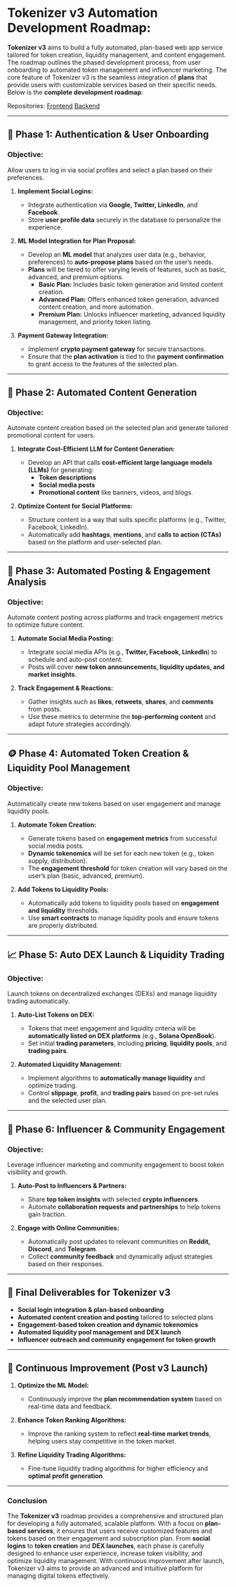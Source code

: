 # **Tokenizer v3 Automation Development Roadmap:**


**Tokenizer v3** aims to build a fully automated, plan-based web app service tailored for token creation, liquidity management, and content engagement. The roadmap outlines the phased development process, from user onboarding to automated token management and influencer marketing. The core feature of Tokenizer v3 is the seamless integration of **plans** that provide users with customizable services based on their specific needs. Below is the **complete development roadmap**:

Repositories:
[Frontend](https://github.com/Play2HelpWorld-com/TokenizerV3Frontend)
[Backend](https://github.com/Play2HelpWorld-com/TokenizerV3Backend)

---

## **🚀 Phase 1: Authentication & User Onboarding**

### **Objective:**  
Allow users to log in via social profiles and select a plan based on their preferences.

1. **Implement Social Logins:**
   - Integrate authentication via **Google, Twitter, LinkedIn**, and **Facebook**.
   - Store **user profile data** securely in the database to personalize the experience.

2. **ML Model Integration for Plan Proposal:**
   - Develop an **ML model** that analyzes user data (e.g., behavior, preferences) to **auto-propose plans** based on the user’s needs.
   - **Plans** will be tiered to offer varying levels of features, such as basic, advanced, and premium options.
     - **Basic Plan:** Includes basic token generation and limited content creation.
     - **Advanced Plan:** Offers enhanced token generation, advanced content creation, and more automation.
     - **Premium Plan:** Unlocks influencer marketing, advanced liquidity management, and priority token listing.

3. **Payment Gateway Integration:**
   - Implement **crypto payment gateway** for secure transactions.
   - Ensure that the **plan activation** is tied to the **payment confirmation** to grant access to the features of the selected plan.

---

## **🤖 Phase 2: Automated Content Generation**

### **Objective:**  
Automate content creation based on the selected plan and generate tailored promotional content for users.

1. **Integrate Cost-Efficient LLM for Content Generation:**
   - Develop an API that calls **cost-efficient large language models (LLMs)** for generating:
     - **Token descriptions**
     - **Social media posts**
     - **Promotional content** like banners, videos, and blogs.
   
2. **Optimize Content for Social Platforms:**
   - Structure content in a way that suits specific platforms (e.g., Twitter, Facebook, LinkedIn).
   - Automatically add **hashtags**, **mentions**, and **calls to action (CTAs)** based on the platform and user-selected plan.

---

## **📢 Phase 3: Automated Posting & Engagement Analysis**

### **Objective:**  
Automate content posting across platforms and track engagement metrics to optimize future content.

1. **Automate Social Media Posting:**
   - Integrate social media APIs (e.g., **Twitter, Facebook, LinkedIn**) to schedule and auto-post content.
   - Posts will cover **new token announcements, liquidity updates, and market insights**.

2. **Track Engagement & Reactions:**
   - Gather insights such as **likes**, **retweets**, **shares**, and **comments** from posts.
   - Use these metrics to determine the **top-performing content** and adapt future strategies accordingly.

---

## **🪙 Phase 4: Automated Token Creation & Liquidity Pool Management**

### **Objective:**  
Automatically create new tokens based on user engagement and manage liquidity pools.

1. **Automate Token Creation:**
   - Generate tokens based on **engagement metrics** from successful social media posts.
   - **Dynamic tokenomics** will be set for each new token (e.g., token supply, distribution).
   - The **engagement threshold** for token creation will vary based on the user’s plan (basic, advanced, premium).

2. **Add Tokens to Liquidity Pools:**
   - Automatically add tokens to liquidity pools based on **engagement and liquidity** thresholds.
   - Use **smart contracts** to manage liquidity pools and ensure tokens are properly distributed.

---

## **📈 Phase 5: Auto DEX Launch & Liquidity Trading**

### **Objective:**  
Launch tokens on decentralized exchanges (DEXs) and manage liquidity trading automatically.

1. **Auto-List Tokens on DEX:**
   - Tokens that meet engagement and liquidity criteria will be **automatically listed on DEX platforms** (e.g., **Solana OpenBook**).
   - Set initial **trading parameters**, including **pricing**, **liquidity pools**, and **trading pairs**.

2. **Automated Liquidity Management:**
   - Implement algorithms to **automatically manage liquidity** and optimize trading.
   - Control **slippage**, **profit**, and **trading pairs** based on pre-set rules and the selected user plan.

---

## **🎯 Phase 6: Influencer & Community Engagement**

### **Objective:**  
Leverage influencer marketing and community engagement to boost token visibility and growth.

1. **Auto-Post to Influencers & Partners:**
   - Share **top token insights** with selected **crypto influencers**.
   - Automate **collaboration requests and partnerships** to help tokens gain traction.

2. **Engage with Online Communities:**
   - Automatically post updates to relevant communities on **Reddit, Discord**, and **Telegram**.
   - Collect **community feedback** and dynamically adjust strategies based on their responses.

---

## **🚀 Final Deliverables for Tokenizer v3**

- **Social login integration & plan-based onboarding**  
- **Automated content creation and posting** tailored to selected plans  
- **Engagement-based token creation and dynamic tokenomics**  
- **Automated liquidity pool management and DEX launch**  
- **Influencer outreach and community engagement for token growth**

---

## **🔄 Continuous Improvement (Post v3 Launch)**

1. **Optimize the ML Model:**
   - Continuously improve the **plan recommendation system** based on real-time data and feedback.

2. **Enhance Token Ranking Algorithms:**
   - Improve the ranking system to reflect **real-time market trends**, helping users stay competitive in the token market.

3. **Refine Liquidity Trading Algorithms:**
   - Fine-tune liquidity trading algorithms for higher efficiency and **optimal profit generation**.

---

### **Conclusion**

The **Tokenizer v3** roadmap provides a comprehensive and structured plan for developing a fully automated, scalable platform. With a focus on **plan-based services**, it ensures that users receive customized features and tokens based on their engagement and subscription plan. From **social logins** to **token creation** and **DEX launches**, each phase is carefully designed to enhance user experience, increase token visibility, and optimize liquidity management. With continuous improvement after launch, Tokenizer v3 aims to provide an advanced and intuitive platform for managing digital tokens effectively.
